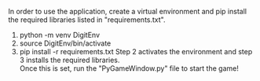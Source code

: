 In order to use the application, create a virtual environment and pip install the required libraries listed in "requirements.txt".
1. python -m venv DigitEnv
2. source DigitEnv/bin/activate
3. pip install -r requirements.txt
Step 2 activates the environment and step 3 installs the required libraries. <br/> Once this is set, run the "PyGameWindow.py" file to start the game!
